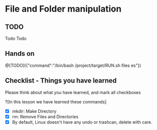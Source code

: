 # File and Folder manipulation

## TODO
Todo Todo
## Hands on
@[TODO]({"command":"/bin/bash /project/target/RUN.sh files es"})

## Checklist - Things you have learned

Please think about what you have learned, and mark all checkboxes

?[In this lesson we have learned these commands]
-[x] mkdir: Make Directory
-[x] rm: Remove Files and Directories
-[x] By default, Linux doesn't have any undo or trashcan, delete with care.
